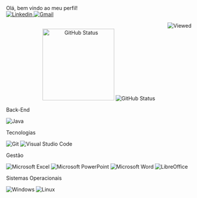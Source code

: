 <div align="center"></div>
Olá, bem vindo ao meu perfil!

<div>
<div align="left">
<a href="https://www.linkedin.com/in/reginaldo-nunes-45a63769/">
<img src="https://img.shields.io/badge/LinkedIn-0077B5?style=for-the-badge&logo=linkedin&logoColor=white" href="" alt="Linkedin"/>
</a>
<a href="mailto:rcnsilva@gmail.com">
<img src="https://img.shields.io/badge/Gmail-D14836?style=for-the-badge&logo=gmail&logoColor=white" alt="Gmail"/>
</a>
<p></p>
</div>
<div align="right">
<img src="https://komarev.com/ghpvc/?username=raylandia&color=blue" alt="Viewed" style="" />
</div>
</div>

<div align="center" style="width: 100%, display: flex">
    <img src="https://github-readme-stats.vercel.app/api/top-langs/?username=raylandia&layout=compact&theme=radical" alt="GitHub Status" style="height: 195px"/>
    <img src="https://github-readme-stats.vercel.app/api?username=raylandia&show_icons=true&theme=radical" alt="GitHub Status"/>
</div>
<p></p>
<div align="left">
  <p>Back-End</p>
  <div align="left">
  <img src="https://img.shields.io/badge/java-%23ED8B00.svg?style=for-the-badge&logo=openjdk&logoColor=white" alt="Java" />
</div>
<p></p>
  
<div align="left">
  <p>Tecnologias</p>
  <div align="left">
  <img src="https://img.shields.io/badge/Git-E34F26?style=for-the-badge&logo=git&logoColor=white" alt="Git" />
  <img src="https://img.shields.io/badge/Visual_Studio_Code-0078D4?style=for-the-badge&logo=visual%20studio%20code&logoColor=white" alt="Visual Studio Code" />
  <img src="" alt="" />
</div>
<p></p>
<div align="left">
  <p>Gestão</p>
  <img src="https://img.shields.io/badge/Microsoft_Excel-217346?style=for-the-badge&logo=microsoft-excel&logoColor=white" alt="Microsoft Excel" />
  <img src="https://img.shields.io/badge/Microsoft_PowerPoint-B7472A?style=for-the-badge&logo=microsoft-powerpoint&logoColor=white" alt="Microsoft PowerPoint" />
  <img src="https://img.shields.io/badge/Microsoft_Word-2B579A?style=for-the-badge&logo=microsoft-word&logoColor=white" alt="Microsoft Word" />
  <img src="https://img.shields.io/badge/LibreOffice-18A303?style=for-the-badge&logo=LibreOffice&logoColor=white" alt="LibreOffice" />
</div>
<p></p>
<div align="left">
   <p>Sistemas Operacionais</p>
  <img src="https://img.shields.io/badge/Windows-017AD7?style=for-the-badge&logo=windows&logoColor=white" alt="Windows" />
  <img src="https://img.shields.io/badge/Linux-E34F26?style=for-the-badge&logo=linux&logoColor=black" alt="Linux" />
</div>
